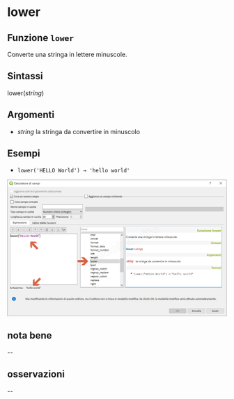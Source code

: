 # lower

## Funzione `lower`

Converte una stringa in lettere minuscole.

## Sintassi

lower\(_string_\)

## Argomenti

* _string_ la stringa da convertire in minuscolo

## Esempi

* `lower('HELLO World') → 'hello world'`

![](../../../.gitbook/assets/lower1%20%281%29.png)

## nota bene

--

## osservazioni

--

